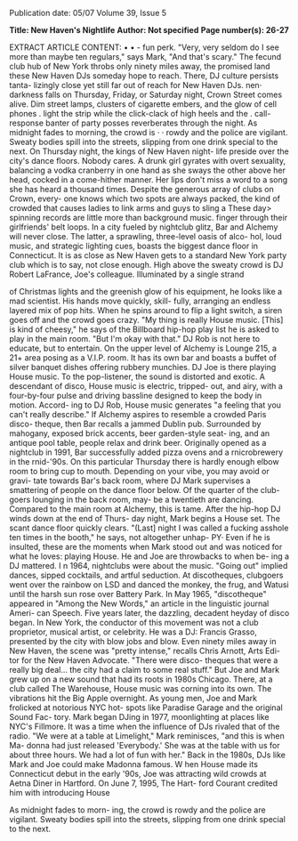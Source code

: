 Publication date: 05/07
Volume 39, Issue 5

**Title: New Haven's Nightlife**
**Author: Not specified**
**Page number(s): 26-27**

EXTRACT ARTICLE CONTENT:
•
• -
fun perk. "Very, very seldom do I see more than maybe ten
regulars," says Mark, "And that's scary."
The fecund club hub of New York throbs only ninety miles away, the promised land these New Haven DJs
someday hope to reach. There, DJ culture persists
tanta-
lizingly close yet still far out of reach for New Haven DJs.
nen· darkness falls on Thursday, Friday, or Saturday
night, Crown Street comes alive. Dim street lamps,
clusters of cigarette embers, and the glow of cell phones
. light the strip while the click-clack of high heels and the .
call-response banter of party posses reverberates through
the night. As midnight fades to morning, the crowd is · ·
rowdy and the police are vigilant. Sweaty bodies spill into
the streets, slipping from one drink special to the next.
On Thursday night, the kings of New Haven night-
life preside over the city's dance floors. Nobody cares. A
drunk girl gyrates with overt sexuality, balancing a vodka
cranberry in one hand as she sways the other above her
head, cocked in a come-hither manner. Her lips don't miss
a word to a song she has heard a thousand times.
Despite the generous array of clubs on Crown, every-
one knows which two spots are always packed, the kind of
crowded that causes ladies to link arms and guys to sling a
These day> spinning records are little more than background music.
finger through their girlfriends' belt loops. In a city
fueled by nightclub glitz, Bar and Alchemy will never
close.
The latter, a sprawling, three-level oasis of alco-
hol, loud music, and strategic lighting cues, boasts
the biggest dance floor in Connecticut. It is as close
as New Haven gets to a standard New York party
club which is to say, not close enough.
High above the sweaty crowd is DJ Robert
LaFrance, Joe's colleague. Illuminated by a single strand


of Christmas lights and the greenish glow of his equipment,
he looks like a mad scientist. His hands move quickly, skill-
fully, arranging an endless layered mix of pop hits. When
he spins around to flip a light switch, a siren goes off and the
crowd goes crazy. "My thing is really House music. [This]
is kind of cheesy," he says of the Billboard hip-hop play list
he is asked to play in the main room. "But I'm okay with
that." DJ Rob is not here to educate, but to entertain.
On the upper level of Alchemy is Lounge 215, a 21+
area posing as a V.I.P. room. It has its own bar and boasts a
buffet of silver banquet dishes offering rubbery munchies.
DJ Joe is there playing House music.
To the pop-listener, the sound is distorted and exotic.
A descendant of disco, House music is electric, tripped-
out, and airy, with a four-by-four pulse and driving
bassline designed to keep the body in motion. Accord-
ing to DJ Rob, House music generates "a feeling that you
can't really describe."
If Alchemy aspires to resemble a crowded Paris disco-
theque, then Bar recalls a jammed Dublin pub. Surrounded
by mahogany, exposed brick accents, beer garden-style seat-
ing, and an antique pool table, people relax and drink beer.
Originally opened as a nightclub in 1991, Bar successfully
added pizza ovens and a rnicrobrewery in the rnid-'90s. On
this particular Thursday there is hardly enough elbow room
to bring cup to mouth.
Depending on your vibe, you may avoid or gravi-
tate towards Bar's back room, where DJ Mark supervises
a smattering of people on the dance floor below. Of the
quarter of the club-goers lounging in the back room, may-
be a twentieth are dancing. Compared to the main room
at Alchemy, this is tame.
After the hip-hop DJ winds down at the end of Thurs-
day night, Mark begins a House set. The scant dance floor
quickly clears. "(Last] night I was called a fucking asshole
ten times in the booth," he says, not altogether unhap-
PY· Even if he is insulted, these are the moments when
Mark stood out and was noticed for what he loves:
playing House. He and Joe are throwbacks to when be-
ing a DJ mattered.
I
n 1964, nightclubs were about the music. "Going
out" implied dances, sipped cocktails, and artful
seduction. At discotheques, clubgoers went over the
rainbow on LSD and danced the monkey, the frug,
and Watusi until the harsh sun rose over Battery Park.
In May 1965, "discotheque" appeared in "Among the
New Words," an article in the linguistic journal Ameri-
can Speech. Five years later, the dazzling, decadent
heyday of disco began. In New York, the conductor of
this movement was not a club proprietor, musical artist,
or celebrity. He was a DJ: Francis Grasso, presented by
the city with blow jobs and blow.
Even ninety miles away in New Haven, the scene
was "pretty intense," recalls Chris Arnott, Arts Edi-
tor for the New Haven Advocate. "There were disco-
theques that were a really big deal... the city had a claim
to some real stuff."
But Joe and Mark grew up on a new sound that
had its roots in 1980s Chicago. There, at a club called
The Warehouse, House music was corning into its own.
The vibrations hit the Big Apple overnight. As young
men, Joe and Mark frolicked at notorious NYC hot-
spots like Paradise Garage and the original Sound Fac-
tory. Mark began DJing in 1977, moonlighting at places
like NYC's Fillmore. It was a time when the influence
of DJs rivaled that of the radio. "We were at a table at
Limelight," Mark reminisces, "and this is when Ma-
donna had just released 'Everybody.' She was at the
table with us for about three hours. We had a lot of fun
with her." Back in the 1980s, DJs like Mark and Joe
could make Madonna famous.
W
hen House made its Connecticut debut in the
early '90s, Joe was attracting wild crowds at
Aetna Diner in Hartford. On June 7, 1995, The Hart-
ford Courant credited him with introducing House

As midnight fades to morn-
ing, the crowd is rowdy
and the police are vigilant.
Sweaty bodies spill into the
streets, slipping from one
drink special to the next.